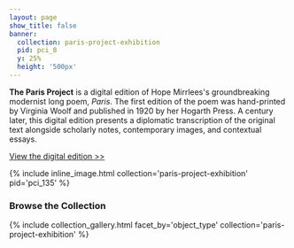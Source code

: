 ```yaml
---
layout: page
show_title: false
banner:
  collection: paris-project-exhibition
  pid: pci_8
  y: 25%
  height: '500px'
---
```


__The Paris Project__ is a digital edition of Hope Mirrlees's groundbreaking modernist long poem, *Paris*. The first edition of the poem was hand-printed by Virginia Woolf and published in 1920 by her Hogarth Press. A century later, this digital edition presents a diplomatic transcription of the original text alongside scholarly notes, contemporary images, and contextual essays.

[View the digital edition >>](https://ada.artsci.wustl.edu/paris/content/paris_current.xml)

{% include inline_image.html collection='paris-project-exhibition' pid='pci_135' %}

### Browse the Collection

{% include collection_gallery.html facet_by='object_type' collection='paris-project-exhibition' %}
